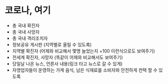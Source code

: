 <h1>코로나, 여기</h1>
<ul>
<li>총 국내 확진자</li>
<li>총 국내 사망자</li>
<li>총 국내 격리조치자</li>

<li>정보공유 게시판 (지역별로 올릴 수 있도록)</li>

<li>지역별 확진자 (어제와 비교해서 몇명 늘었는지 +100 이런식으로도 보여주기)</li>

<li>전세계 확진자, 사망자 (똑같이 어제와 비교해서도 보여주기)</li>

<li>당일날 나온 뉴스, 언론사 내용(링크 타고 뉴스로 갈 수 있게)</li>

<li>자영업자들이 운영하는 가계 음식, 남은 식재료를 소비자와 안전하게 컨택 할 수 있도록</li>
</ul>
